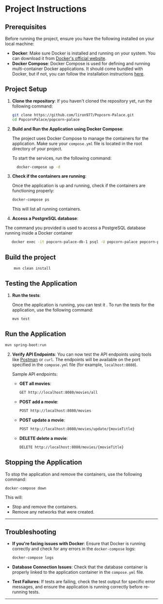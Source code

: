 
# Project Instructions

## Prerequisites

Before running the project, ensure you have the following installed on your local machine:

- **Docker**: Make sure Docker is installed and running on your system. You can download it from [Docker's official website](https://www.docker.com/get-started).
- **Docker Compose**: Docker Compose is used for defining and running multi-container Docker applications. It should come bundled with Docker, but if not, you can follow the installation instructions [here](https://docs.docker.com/compose/install/).

## Project Setup

1. **Clone the repository**:
   If you haven't cloned the repository yet, run the following command:

   ```bash
   git clone https://github.com/liron977/Popcorn-Palace.git
   cd PopcornPalace/popcorn-palace
   ```

2. **Build and Run the Application using Docker Compose**:

   The project uses Docker Compose to manage the containers for the application. Make sure your `compose.yml` file is located in the root directory of your project.

   To start the services, run the following command:

   ```bash
     docker-compose up -d

   ```
3. **Check if the containers are running**:

   Once the application is up and running, check if the containers are functioning properly:

   ```bash
   docker-compose ps
   ```

   This will list all running containers.

4.  **Access a PostgreSQL database**:

The command you provided is used to access a PostgreSQL database running inside a Docker container

   ```bash
      docker exec -it popcorn-palace-db-1 psql -U popcorn-palace popcorn-palace
   ```


## Build the project

 ```bash
     mvn clean install
 ```
     
## Testing  the Application

1. **Run the tests**:

   Once the application is running, you can test it . To run the tests for the application, use the following command:

   ```bash
   mvn test
   ```

## Run the Application

```bash
mvn spring-boot:run
```


2. **Verify API Endpoints**:
   You can now test the API endpoints using tools like [Postman](https://www.postman.com/) or `curl`. The endpoints will be available on the port specified in the `compose.yml` file (for example, `localhost:8080`).

   Sample API endpoints:

    - **GET all movies**:
      ```bash
      GET http://localhost:8080/movies/all
      ```

    - **POST add a movie**:
      ```bash
      POST http://localhost:8080/movies
      ```

    - **POST update a movie**:
      ```bash
      POST http://localhost:8080/movies/update/{movieTitle}
      ```

    - **DELETE delete a movie**:
      ```bash
      DELETE http://localhost:8080/movies/{movieTitle}
      ```

## Stopping the Application

To stop the application and remove the containers, use the following command:

```bash
docker-compose down
```

This will:
- Stop and remove the containers.
- Remove any networks that were created.

---

## Troubleshooting

- **If you're facing issues with Docker**: Ensure that Docker is running correctly and check for any errors in the `docker-compose` logs:

  ```bash
  docker-compose logs
  ```

- **Database Connection Issues**: Check that the database container is properly linked to the application container in the `compose.yml` file.

- **Test Failures**: If tests are failing, check the test output for specific error messages, and ensure the application is running correctly before re-running tests.

---

